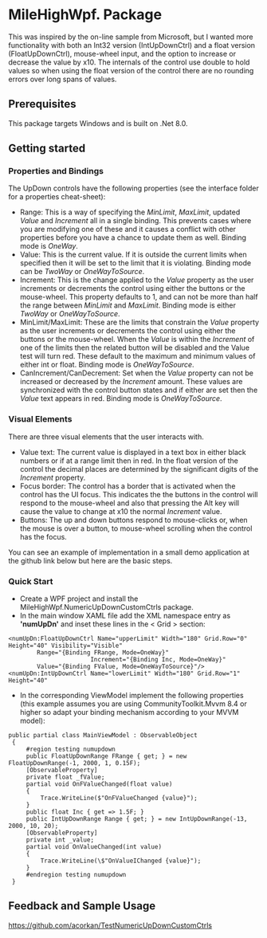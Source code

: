 # MileHighWpf. Package

This was inspired by the on-line sample from Microsoft, but I wanted more functionality with both an Int32 version (IntUpDownCtrl) and a float version (FloatUpDownCtrl), mouse-wheel input, and the option to increase or decrease the value by x10. The internals of the control use double to hold values so when using the float version of the control there are no rounding errors over long spans of values.



## Prerequisites

This package targets Windows and is built on .Net 8.0.

## Getting started

### Properties and Bindings
The UpDown controls have the following properties (see the interface folder for a properties cheat-sheet):
* Range: This is a way of specifying the *MinLimit*, *MaxLimit*, updated *Value* and *Increment* all in a single binding. This prevents cases where you are modifying one of these and it causes a conflict with other properties before you have a chance to update them as well. Binding mode is *OneWay*.
* Value: This is the current value. If it is outside the current limits when specified then it will be set to the limit that it is violating. Binding mode can be *TwoWay* or *OneWayToSource*.
* Increment: This is the change applied to the *Value* property as the user increments or decrements the control using either the buttons or the mouse-wheel. This property defaults to 1, and can not be more than half the range between *MinLimit* and *MaxLimit*. Binding mode is either *TwoWay* or *OneWayToSource*.
* MinLimit/MaxLimit: These are the limits that constrain the *Value* property as the user increments or decrements the control using either the buttons or the mouse-wheel. When the *Value* is within the *Increment* of one of the limits then the related button will be disabled and the Value test will turn red. These default to the maximum and minimum values of either int or float. Binding mode is *OneWayToSource*.
* CanIncrement/CanDecrement: Set when the *Value* property can not be increased or decreased by the *Increment* amount. These values are synchronized with the control button states and if either are set then the *Value* text appears in red. Binding mode is *OneWayToSource*.

### Visual Elements
There are three visual elements that the user interacts with.
* Value text: The current value is displayed in a text box in either black numbers or if at a range limit then in red. In the float version of the control the decimal places are determined by the significant digits of the *Increment* property.
* Focus border: The control has a border that is activated when the control has the UI focus. This indicates the the buttons in the control will respond to the mouse-wheel and also that pressing the Alt key will cause the value to change at x10 the normal *Increment* value.
* Buttons: The up and down buttons respond to mouse-clicks or, when the mouse is over a button, to mouse-wheel scrolling when the control has the focus.

You can see an example of implementation in a small demo application at the github link below but here are the basic steps.

### Quick Start
* Create a WPF project and install the MileHighWpf.NumericUpDownCustomCtrls package.
* In the main window XAML file add the XML namespace entry as **'numUpDn'** and inset these lines in the < Grid > section:
```
<numUpDn:FloatUpDownCtrl Name="upperLimit" Width="180" Grid.Row="0" Height="40" Visibility="Visible"
        Range="{Binding FRange, Mode=OneWay}"
                       Increment="{Binding Inc, Mode=OneWay}"
        Value="{Binding FValue, Mode=OneWayToSource}"/>
<numUpDn:IntUpDownCtrl Name="lowerLimit" Width="180" Grid.Row="1" Height="40"
```
* In the corresponding ViewModel implement the following properties (this example assumes you are using CommunityToolkit.Mvvm 8.4 or higher so adapt your binding mechanism according to your MVVM model):
```
public partial class MainViewModel : ObservableObject 
 {
     #region testing numupdown
     public FloatUpDownRange FRange { get; } = new FloatUpDownRange(-1, 2000, 1, 0.15F);
     [ObservableProperty]
     private float _fValue;
     partial void OnFValueChanged(float value)
     {
         Trace.WriteLine($"OnFValueChanged {value}");
     }
     public float Inc { get => 1.5F; }
     public IntUpDownRange Range { get; } = new IntUpDownRange(-13, 2000, 10, 20);
     [ObservableProperty]
     private int _value;
     partial void OnValueChanged(int value)
     {
         Trace.WriteLine(\$"OnValueIChanged {value}");
     }
     #endregion testing numupdown
 }
 ```
 

## Feedback and Sample Usage

https://github.com/acorkan/TestNumericUpDownCustomCtrls
